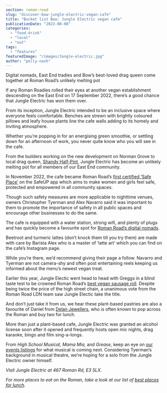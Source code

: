 ```yaml
---
section: roman-road
slug: "discover-bow-jungle-electric-vegan-cafe"
title: "Bucket list Bow: Jungle Electric vegan cafe"
publicationDate: "2023-08-08"
categories: 
  - "food-drink"
  - "local"
  - "out"
tags: 
  - "features"
featuredImage: "/images/Jungle-electric.jpg"
author: "polly-nash"
---
```


Digital nomads, East End tradies and Bow’s best-loved drag queen come together at Roman Road’s unlikely melting pot

If any Roman Roadies rolled their eyes at another vegan establishment descending on the East End on 17 September 2022, there’s a good chance that Jungle Electric has won them over.

From its inception, Jungle Electric intended to be an inclusive space where everyone feels comfortable. Benches are strewn with brightly coloured pillows and leafy house plants line the cafe walls adding to its homely and inviting atmosphere. 

Whether you’re popping in for an energising green smoothie, or settling down for an afternoon of work, you never quite know who you will see in the cafe. 

From the builders working on the new development on Norman Grove to local drag queen, [Shandy Half-Pint](https://romanroadlondon.com/adria-alvarez-shandy-half-pint-drag-queen-bow-interview/), Jungle Electric has become an unlikely melting pot for all members of our East End community. 

In November 2022, the cafe became Roman Road’s [first certified ‘Safe Place’](https://romanroadlondon.com/jungle-electric-safe-place-women/) on the SafeUP app which aims to make women and girls feel safe, protected and empowered in all community spaces. 

Though such safety measures are more applicable to nighttime venues, owners Christopher Tyerman and Alex Navarro said it was important to them to promote the importance of safety in all public spaces and encourage other businesses to do the same. 

The cafe is equipped with a water station, strong wifi, and plenty of plugs and has quickly become a favourite spot for [Roman Road’s digital nomads](https://romanroadlondon.com/best-cafes-to-work-from/). 

Beetroot and turmeric lattes (don’t knock them till you try them) are made with care by Barista Alex who is a master of ‘latte art’ which you can find on the cafe’s Instagram page. 

While you’re there, we’d recommend giving their page a follow. Navarro and Tyerman are not camera-shy and often post entertaining reels keeping us informed about the menu’s newest vegan treat. 

Earlier this year, Jungle Electic went head to head with Greggs in a blind taste test to be crowned Roman Road’s [best vegan sausage roll](https://romanroadlondon.com/greggs-jungle-electric-vegan-sausage-roll-taste-test/). Despite being twice the price of the high street chain, a unanimous vote from the Roman Road LDN team saw Jungle Electic take the title.

And don’t just take it from us, we hear these plant-based pastries are also a favourite of Daniel from [Delan Jewellers](https://romanroadlondon.com/delan-jewellery-shop-interview/), who is often known to pop across the Roman and buy two for lunch.

More than just a plant-based cafe, Jungle Electric was granted an alcohol license soon after it opened and frequently hosts open mic nights, drag karaoke, bingo and film sing-a-longs. 

From _High School Musical, Mama Mia,_ and _Grease_, keep an eye on [our events listings](https://romanroadlondon.com/events/) for what musical is coming next. Considering Tyerman’s background in musical theatre, we’re hoping for a solo from the Jungle Electric owner himself. 

_Visit Jungle Electric at 467 Roman Rd, E3 5LX._

_For more places to eat on the Roman, take a look at our list of_ [_best places for lunch_](https://romanroadlondon.com/events/)_._ 


